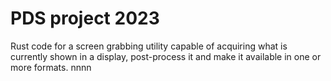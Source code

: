 # PDS project 2023
Rust code for a screen grabbing utility capable of acquiring what is currently shown in a display, post-process it and make it available in one or more formats.
nnnn
